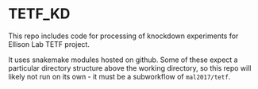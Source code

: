 # TETF_KD

This repo includes code for processing of knockdown experiments for Ellison Lab TETF project.

It uses snakemake modules hosted on github. Some of these expect a particular directory structure above the working directory, so this repo will likely not run on its own - it must be a subworkflow of `mal2017/tetf`.
